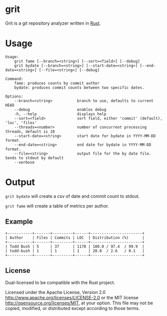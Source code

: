 # grit
Grit is a git repository analyzer written in [Rust](https://github.om/rust-lang).

# Usage
```
Usage:
    grit fame [--branch=<string>] [--sort=<field>] [--debug]
    grit bydate [--branch=<string>] [--start-date=<string>] [--end-date=<string>] [--file=<string>] [--debug]

Command:
    fame: produces counts by commit author
    bydate: produces commit counts between two specific dates.

Options:
    --branch=<string>           branch to use, defaults to current HEAD
    --debug                     enables debug
    -h, --help                  displays help
    --sort=<field>              sort field, either 'commit' (default), 'loc', 'files'
    --threads=<number>          number of concurrent processing threads, default is 10
    --start-date=<string>       start date for bydate in YYYY-MM-DD format.
    --end-date=<string>         end date for bydate in YYYY-MM-DD format.
    --file=<string>             output file for the by date file.  Sends to stdout by default
    --verbose
```

# Output

```grit bydate``` will create a csv of date and commit count to stdout.

```grit fame``` will create a table of metrics per author.

## Example

```
+-----------+-------+---------+------+-----------------------+
| Author    | Files | Commits | LOC  | Distribution (%)      |
+-----------+-------+---------+------+-----------------------+
| Todd Bush | 5     | 37      | 1178 | 100.0 / 97.4  / 99.9  |
| todd-bush | 1     | 1       | 1    | 20.0  / 2.6   / 0.1   |
+-----------+-------+---------+------+-----------------------+
```

License
-------

Dual-licensed to be compatible with the Rust project.

Licensed under the Apache License, Version 2.0
http://www.apache.org/licenses/LICENSE-2.0 or the MIT license
http://opensource.org/licenses/MIT, at your
option. This file may not be copied, modified, or distributed
except according to those terms.
